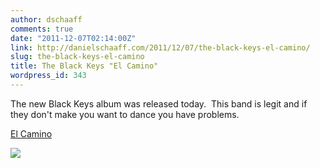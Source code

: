 ```yaml
---
author: dschaaff
comments: true
date: "2011-12-07T02:14:00Z"
link: http://danielschaaff.com/2011/12/07/the-black-keys-el-camino/
slug: the-black-keys-el-camino
title: The Black Keys "El Camino"
wordpress_id: 343
---
```


The new Black Keys album was released today.  This band is legit and if they don't make you want to dance you have problems.

[El Camino](http://itunes.apple.com/us/album/el-camino/id475545948)


![](http://cdn.stereogum.com/files/2011/11/The-Black-Keys-El-Camino1.jpg)

